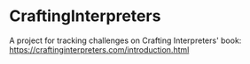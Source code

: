 # CraftingInterpreters
A project for tracking challenges on Crafting Interpreters' book: https://craftinginterpreters.com/introduction.html
